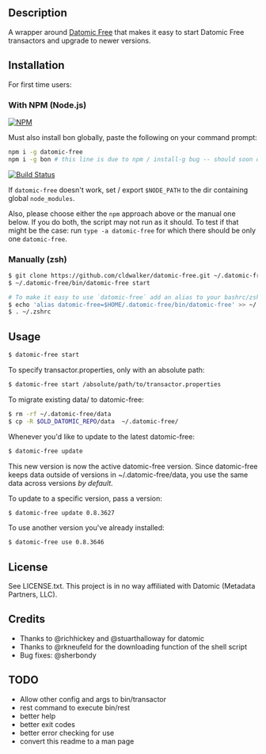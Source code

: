 ## Description
A wrapper around [Datomic Free](https://my.datomic.com/downloads/free) that makes it easy to
start Datomic Free transactors and upgrade to newer versions.

## Installation

For first time users:

### With NPM (Node.js)
 [![NPM](https://nodei.co/npm/datomic-free.png?mini=true)](https://www.npmjs.org/package/datomic-free)

Must also install bon globally, paste the following on your command prompt:

```sh
npm i -g datomic-free
npm i -g bon # this line is due to npm / install-g bug -- should soon disappear
```

[![Build Status](https://img.shields.io/travis/datomicon/datomic-free.svg?style=flat)](https://travis-ci.org/datomicon/datomic-free)

If `datomic-free` doesn't work, set / export `$NODE_PATH` to the dir containing global `node_modules`.

Also, please choose either the `npm` approach above or the manual one below.
If you do both, the script may not run as it should.
To test if that might be the case: run `type -a datomic-free`
for which there should be only one `datomic-free`.

### Manually (zsh)

```sh
$ git clone https://github.com/cldwalker/datomic-free.git ~/.datomic-free
$ ~/.datomic-free/bin/datomic-free start

# To make it easy to use `datomic-free` add an alias to your bashrc/zshrc
$ echo 'alias datomic-free=$HOME/.datomic-free/bin/datomic-free' >> ~/.zshrc
$ . ~/.zshrc
```

## Usage

```sh
$ datomic-free start
```

To specify transactor.properties, only with an absolute path:

```sh
$ datomic-free start /absolute/path/to/transactor.properties
```

To migrate existing data/ to datomic-free:

```sh
$ rm -rf ~/.datomic-free/data
$ cp -R $OLD_DATOMIC_REPO/data  ~/.datomic-free/
```

Whenever you'd like to update to the latest datomic-free:

```sh
$ datomic-free update
```

This new version is now the active datomic-free version. Since datomic-free keeps data outside
of versions in ~/.datomic-free/data, you use the same data across versions *by default*.

To update to a specific version, pass a version:

```sh
$ datomic-free update 0.8.3627
```

To use another version you've already installed:

```sh
$ datomic-free use 0.8.3646
```

## License

See LICENSE.txt. This project is in no way affiliated with Datomic (Metadata Partners, LLC).

## Credits

* Thanks to @richhickey and @stuarthalloway for datomic
* Thanks to @rkneufeld for the downloading function of the shell script
* Bug fixes: @sherbondy

## TODO

* Allow other config and args to bin/transactor
* rest command to execute bin/rest
* better help
* better exit codes
* better error checking for use
* convert this readme to a man page
